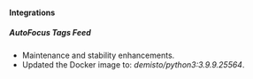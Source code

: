 
#### Integrations
##### AutoFocus Tags Feed
- Maintenance and stability enhancements.
- Updated the Docker image to: *demisto/python3:3.9.9.25564*.
